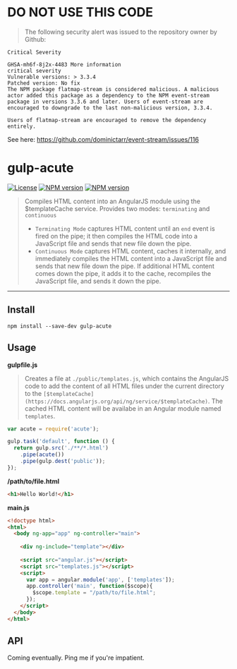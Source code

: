 # DO NOT USE THIS CODE

> The following security alert was issued to the repository owner by Github:

```
Critical Severity

GHSA-mh6f-8j2x-4483 More information
critical severity
Vulnerable versions: > 3.3.4
Patched version: No fix
The NPM package flatmap-stream is considered malicious. A malicious actor added this package as a dependency to the NPM event-stream package in versions 3.3.6 and later. Users of event-stream are encouraged to downgrade to the last non-malicious version, 3.3.4.

Users of flatmap-stream are encouraged to remove the dependency entirely.
```

See here: https://github.com/dominictarr/event-stream/issues/116

# gulp-acute

[![License](http://img.shields.io/badge/license-MIT-blue.svg?style=flat)](https://npmjs.org/package/gulp-acute)
[![NPM version](http://img.shields.io/npm/v/gulp-acute.svg?style=flat)](https://npmjs.org/package/gulp-acute)
[![NPM version](http://img.shields.io/npm/dm/gulp-acute.svg?style=flat)](https://npmjs.org/package/gulp-acute)

> Compiles HTML content into an AngularJS module using the $templateCache service.
> Provides two modes: `terminating` and `continuous`
> - `Terminating Mode` captures HTML content until an `end` event is fired on the pipe; it then compiles the HTML code into a JavaScript file and sends that new file down the pipe.
> - `Continuous Mode` captures HTML content, caches it internally, and immediately compiles the HTML content into a JavaScript file and sends that new file down the pipe. If additional HTML content comes down the pipe, it adds it to the cache, recompiles the JavaScript file, and sends it down the pipe.

***

## Install

```
npm install --save-dev gulp-acute
```


## Usage

**gulpfile.js**

> Creates a file at `./public/templates.js`, which contains the AngularJS code to add the content of all HTML files under the current directory to the `[$templateCache](https://docs.angularjs.org/api/ng/service/$templateCache)`. The cached HTML content will be availabe in an Angular module named `templates`.

```js
var acute = require('acute');

gulp.task('default', function () {
  return gulp.src('./**/*.html')
    .pipe(acute())
    .pipe(gulp.dest('public'));
});
```

**/path/to/file.html**
```html
<h1>Hello World!</h1>
```

**main.js**

```html
<!doctype html>
<html>
  <body ng-app="app" ng-controller="main">
  
    <div ng-include="template"></div>
  
    <script src="angular.js"></script>
    <script src="templates.js"></script>
    <script>
      var app = angular.module('app', ['templates']);
      app.controller('main', function($scope){
        $scope.template = "/path/to/file.html";
      });
    </script>
  </body>
</html>
```

## API

Coming eventually. Ping me if you're impatient.
